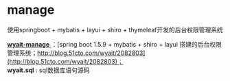 # manage
使用springboot + mybatis + layui + shiro + thymeleaf开发的后台权限管理系统

[ **wyait-manage** ](https://github.com/wyait/manage.git)：[spring boot 1.5.9 + mybatis + shiro + layui 搭建的后台权限管理系统；http://blog.51cto.com/wyait/2082803](http://blog.51cto.com/wyait/2082803)；  
**wyait.sql** : sql数据库语句源码